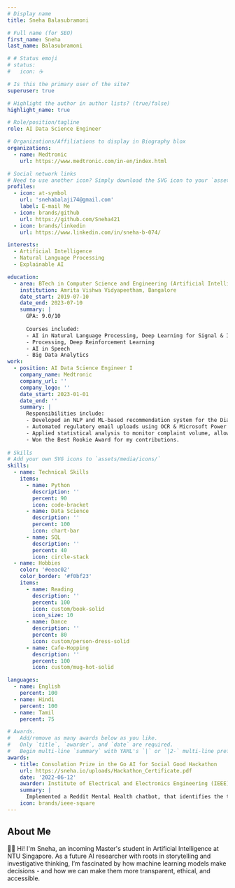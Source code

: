 ```yaml
---
# Display name
title: Sneha Balasubramoni

# Full name (for SEO)
first_name: Sneha
last_name: Balasubramoni

# # Status emoji
# status:
#   icon: ☕️

# Is this the primary user of the site?
superuser: true

# Highlight the author in author lists? (true/false)
highlight_name: true

# Role/position/tagline
role: AI Data Science Engineer

# Organizations/Affiliations to display in Biography blox
organizations:
  - name: Medtronic
    url: https://www.medtronic.com/in-en/index.html

# Social network links
# Need to use another icon? Simply download the SVG icon to your `assets/media/icons/` folder.
profiles:
  - icon: at-symbol
    url: 'snehabalaji74@gmail.com'
    label: E-mail Me
  - icon: brands/github
    url: https://github.com/Sneha421
  - icon: brands/linkedin
    url: https://www.linkedin.com/in/sneha-b-074/

interests:
  - Artificial Intelligence
  - Natural Language Processing
  - Explainable AI

education:
  - area: BTech in Computer Science and Engineering (Artificial Intelligence)
    institution: Amrita Vishwa Vidyapeetham, Bangalore
    date_start: 2019-07-10
    date_end: 2023-07-10
    summary: |
      GPA: 9.0/10
      
      Courses included:
      - AI in Natural Language Processing, Deep Learning for Signal & Image Processing 
      - Processing, Deep Reinforcement Learning 
      - AI in Speech
      - Big Data Analytics
work:
  - position: AI Data Science Engineer I
    company_name: Medtronic
    company_url: ''
    company_logo: ''
    date_start: 2023-01-01
    date_end: ''
    summary: |
      Responsibilities include:
      - Developed an NLP and ML-based recommendation system for the Diabetes Complaint Handling Unit, saving 2000 man hours annually.
      - Automated regulatory email uploads using OCR & Microsoft Power Automate, saving 500 man hours annually and reducing compliance risk.
      - Applied statistical analysis to monitor complaint volume, allowing for early identification of quality and reliability issues in products.
      - Won the Best Rookie Award for my contributions.
 
# Skills
# Add your own SVG icons to `assets/media/icons/`
skills:
  - name: Technical Skills
    items:
      - name: Python
        description: ''
        percent: 90
        icon: code-bracket
      - name: Data Science
        description: ''
        percent: 100
        icon: chart-bar
      - name: SQL
        description: ''
        percent: 40
        icon: circle-stack
  - name: Hobbies
    color: '#eeac02'
    color_border: '#f0bf23'
    items:
      - name: Reading
        description: ''
        percent: 100
        icon: custom/book-solid
        icon_size: 10
      - name: Dance
        description: ''
        percent: 80
        icon: custom/person-dress-solid
      - name: Cafe-Hopping
        description: ''
        percent: 100
        icon: custom/mug-hot-solid

languages:
  - name: English
    percent: 100
  - name: Hindi
    percent: 100
  - name: Tamil
    percent: 75

# Awards.
#   Add/remove as many awards below as you like.
#   Only `title`, `awarder`, and `date` are required.
#   Begin multi-line `summary` with YAML's `|` or `|2-` multi-line prefix and indent 2 spaces below.
awards:
  - title: Consolation Prize in the Go AI for Social Good Hackathon
    url: https://sneha.io/uploads/Hackathon_Certificate.pdf
    date: '2022-06-12'
    awarder: Institute of Electrical and Electronics Engineering (IEEE)
    summary: |
      Implemented a Reddit Mental Health chatbot, that identifies the type of mental health issue using NLP and suggests potential remedies by providing helpline numbers and relevant articles.
    icon: brands/ieee-square
---
```


## About Me

👋🏼 Hi! I'm Sneha, an incoming Master's student in Artificial Intelligence at NTU Singapore. As a future AI researcher with roots in storytelling and investigative thinking, I’m fascinated by how machine learning models make decisions - and how we can make them more transparent, ethical, and accessible. 

